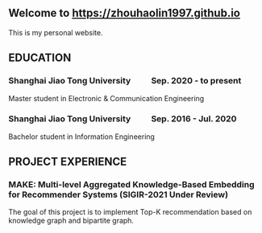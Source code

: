 ## Welcome to https://zhouhaolin1997.github.io

This is my personal website. 

## EDUCATION

### Shanghai Jiao Tong University &emsp;&emsp; Sep. 2020 - to present

Master student in Electronic & Communication Engineering 

### Shanghai Jiao Tong University &emsp;&emsp; Sep. 2016 - Jul. 2020

Bachelor student in Information Engineering 

## PROJECT EXPERIENCE

### MAKE: Multi-level Aggregated Knowledge-Based Embedding for Recommender Systems (SIGIR-2021 Under Review) 

The goal of this project is to implement Top-K recommendation based on knowledge graph and bipartite graph.


